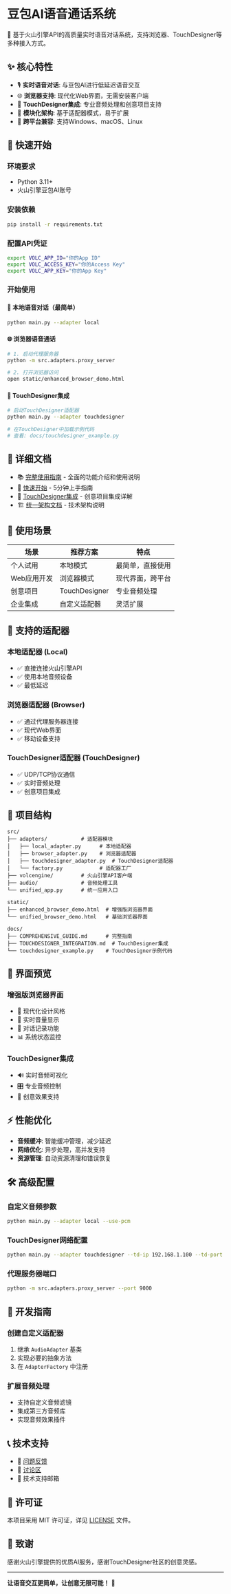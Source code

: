 # 豆包AI语音通话系统

🤖 基于火山引擎API的高质量实时语音对话系统，支持浏览器、TouchDesigner等多种接入方式。

## ✨ 核心特性

- 🎙️ **实时语音对话**: 与豆包AI进行低延迟语音交互
- 🌐 **浏览器支持**: 现代化Web界面，无需安装客户端
- 🎨 **TouchDesigner集成**: 专业音频处理和创意项目支持
- 🔧 **模块化架构**: 基于适配器模式，易于扩展
- 📱 **跨平台兼容**: 支持Windows、macOS、Linux

## 🚀 快速开始

### 环境要求
- Python 3.11+
- 火山引擎豆包AI账号

### 安装依赖
```bash
pip install -r requirements.txt
```

### 配置API凭证
```bash
export VOLC_APP_ID="你的App ID"
export VOLC_ACCESS_KEY="你的Access Key"
export VOLC_APP_KEY="你的App Key"
```

### 开始使用

#### 🎤 本地语音对话（最简单）
```bash
python main.py --adapter local
```

#### 🌐 浏览器语音通话
```bash
# 1. 启动代理服务器
python -m src.adapters.proxy_server

# 2. 打开浏览器访问
open static/enhanced_browser_demo.html
```

#### 🎨 TouchDesigner集成
```bash
# 启动TouchDesigner适配器
python main.py --adapter touchdesigner

# 在TouchDesigner中加载示例代码
# 查看: docs/touchdesigner_example.py
```

## 📖 详细文档

- 📚 [完整使用指南](docs/COMPREHENSIVE_GUIDE.md) - 全面的功能介绍和使用说明
- 🚀 [快速开始](docs/QUICK_START.md) - 5分钟上手指南
- 🎨 [TouchDesigner集成](docs/TOUCHDESIGNER_INTEGRATION.md) - 创意项目集成详解
- 🏗️ [统一架构文档](docs/UNIFIED_ARCHITECTURE.md) - 技术架构说明

## 🎯 使用场景

| 场景 | 推荐方案 | 特点 |
|------|----------|------|
| 个人试用 | 本地模式 | 最简单，直接使用 |
| Web应用开发 | 浏览器模式 | 现代界面，跨平台 |
| 创意项目 | TouchDesigner | 专业音频处理 |
| 企业集成 | 自定义适配器 | 灵活扩展 |

## 🔧 支持的适配器

### 本地适配器 (Local)
- ✅ 直接连接火山引擎API
- ✅ 使用本地音频设备
- ✅ 最低延迟

### 浏览器适配器 (Browser)
- ✅ 通过代理服务器连接
- ✅ 现代Web界面
- ✅ 移动设备支持

### TouchDesigner适配器 (TouchDesigner)
- ✅ UDP/TCP协议通信
- ✅ 实时音频处理
- ✅ 创意项目集成

## 📁 项目结构

```
src/
├── adapters/           # 适配器模块
│   ├── local_adapter.py      # 本地适配器
│   ├── browser_adapter.py    # 浏览器适配器
│   ├── touchdesigner_adapter.py  # TouchDesigner适配器
│   └── factory.py            # 适配器工厂
├── volcengine/         # 火山引擎API客户端
├── audio/              # 音频处理工具
└── unified_app.py      # 统一应用入口

static/
├── enhanced_browser_demo.html  # 增强版浏览器界面
└── unified_browser_demo.html   # 基础浏览器界面

docs/
├── COMPREHENSIVE_GUIDE.md      # 完整指南
├── TOUCHDESIGNER_INTEGRATION.md  # TouchDesigner集成
└── touchdesigner_example.py    # TouchDesigner示例代码
```

## 🌟 界面预览

### 增强版浏览器界面
- 🎨 现代化设计风格
- 🎤 实时音量显示
- 💬 对话记录功能
- 📊 系统状态监控

### TouchDesigner集成
- 🔊 实时音频可视化
- 🎛️ 专业音频控制
- 🎪 创意效果支持

## ⚡ 性能优化

- **音频缓冲**: 智能缓冲管理，减少延迟
- **网络优化**: 异步处理，高并发支持
- **资源管理**: 自动资源清理和错误恢复

## 🛠️ 高级配置

### 自定义音频参数
```bash
python main.py --adapter local --use-pcm
```

### TouchDesigner网络配置
```bash
python main.py --adapter touchdesigner --td-ip 192.168.1.100 --td-port 7000
```

### 代理服务器端口
```bash
python -m src.adapters.proxy_server --port 9000
```

## 🤝 开发指南

### 创建自定义适配器
1. 继承 `AudioAdapter` 基类
2. 实现必要的抽象方法
3. 在 `AdapterFactory` 中注册

### 扩展音频处理
- 支持自定义音频滤镜
- 集成第三方音频库
- 实现音频效果插件

## 📞 技术支持

- 🐛 [问题反馈](https://github.com/your-repo/issues)
- 💬 [讨论区](https://github.com/your-repo/discussions)
- 📧 技术支持邮箱

## 📄 许可证

本项目采用 MIT 许可证，详见 [LICENSE](LICENSE) 文件。

## 🙏 致谢

感谢火山引擎提供的优质AI服务，感谢TouchDesigner社区的创意灵感。

---

**让语音交互更简单，让创意无限可能！** 🚀